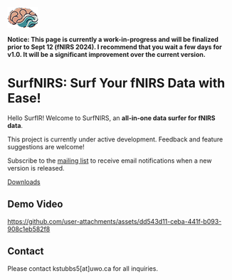 ![](logo.png)

**Notice: This page is currently a work-in-progress and will be finalized prior to Sept 12 (fNIRS 2024). I recommend that you wait a few days for v1.0. It will be a significant improvement over the current version.**

# SurfNIRS: Surf Your fNIRS Data with Ease!
Hello SurfIR! Welcome to SurfNIRS, an **all-in-one data surfer for fNIRS data**.

This project is currently under active development. Feedback and feature suggestions are welcome!

Subscribe to the [mailing list](https://uwo.eu.qualtrics.com/jfe/form/SV_8dgnzv86fjWNSl0) to receive email notifications when a new version is released.

[Downloads](https://github.com/Western-SPRINT/SurfNIRS/releases)

## Demo Video

https://github.com/user-attachments/assets/dd543d11-ceba-441f-b093-908c1eb582f8

## Contact
Please contact kstubbs5[at]uwo.ca for all inquiries.
